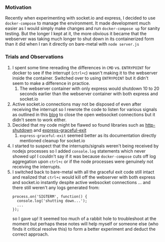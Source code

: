 ### Motivation
Recently when experimenting with socket.io and express, I decided to use `docker-compose` to manage the environment. It made development much easier as I would simply make changes and run `docker-compose up` for sanity testing. But the longer I kept at it, the more obvious it became that the webserver was taking much longer to shut down in its containerized form than it did when I ran it directly on bare-metal with `node server.js`

### Trials and Observations
1. I spent some time rereading the differences in `CMD` vs. `ENTRYPOINT` for docker to see if the interrupt (`ctrl+c`) wasn't making it to the webserver inside the container. Switched over to using `ENTRYPOINT` but it didn't seem to make a difference in practice.
    1. The webserver container with only express would shutdown 10 to 20 seconds earlier than the webserver container with both express and socket.io
2. Active socket.io connections may not be disposed of even after receiving the interrupt so I rewrote the code to listen for various signals as outlined in this [blog](https://medium.com/@gchudnov/trapping-signals-in-docker-containers-7a57fdda7d86#.fjy8y81ru) to close the open websocket connections but it didn't seem to work either.
3. Decided that my code might be flawed so found libraries such as [http-shutdown](https://github.com/thedillonb/http-shutdown) and [express-graceful-exit](https://github.com/emostar/express-graceful-exit)
    1. `express-graceful-exit` seemed better as its documentation directly mentioned cleanup for socket.io
4. I started to suspect that the interrupts/signals weren't being received by nodejs processes so I added `console.log` statements which never showed up! I couldn't say if it was because `docker-compose` cuts off log aggregation upon `ctrl+c` or if the node processes were genuinely not receiving the interrupts.
5. I switched back to bare-metal with all the graceful exit code still intact and realized that `ctrl+c` would kill off the webserver with both express and socket.io instantly despite active websocket connections ... and there still weren't any logs generated from:
    ```
    process.on('SIGTERM', function() {
      console.log('shutting down...');
      ...
    });
    ```
    so I gave up! It seemed too much of a rabbit hole to troubleshoot at the moment but perhaps these notes will help myself or someone else (who finds it critical resolve this) to form a better experiment and deduct the correct approach.
